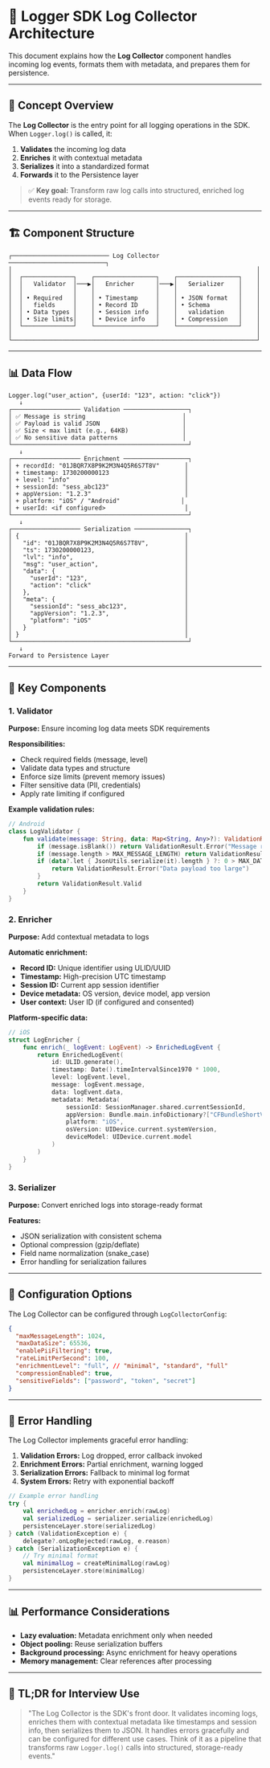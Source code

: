 # 📝 Logger SDK Log Collector Architecture

This document explains how the **Log Collector** component handles incoming log events,
formats them with metadata, and prepares them for persistence.

---

## 🧩 Concept Overview

The **Log Collector** is the entry point for all logging operations in the SDK.
When `Logger.log()` is called, it:

1. **Validates** the incoming log data
2. **Enriches** it with contextual metadata
3. **Serializes** it into a standardized format
4. **Forwards** it to the Persistence layer

> ✅ **Key goal:** Transform raw log calls into structured, enriched log events ready for storage.

---

## 🏗️ Component Structure

```
┌─────────────────────────── Log Collector ───────────────────────────┐
│                                                                    │
│  ┌──────────────┐    ┌─────────────────┐    ┌─────────────────┐    │
│  │   Validator  │───▶│   Enricher      │───▶│   Serializer    │    │
│  │              │    │                 │    │                 │    │
│  │ • Required   │    │ • Timestamp     │    │ • JSON format   │    │
│  │   fields     │    │ • Record ID     │    │ • Schema        │    │
│  │ • Data types │    │ • Session info  │    │   validation    │    │
│  │ • Size limits│    │ • Device info   │    │ • Compression   │    │
│  └──────────────┘    └─────────────────┘    └─────────────────┘    │
│                                                                    │
└────────────────────────────────────────────────────────────────────┘
```

---

## 📊 Data Flow

```
Logger.log("user_action", {userId: "123", action: "click"})
   ↓
┌─────────────────── Validation ──────────────────┐
│ ✅ Message is string                           │
│ ✅ Payload is valid JSON                       │
│ ✅ Size < max limit (e.g., 64KB)               │
│ ✅ No sensitive data patterns                  │
└─────────────────────────────────────────────────┘
   ↓
┌─────────────────── Enrichment ──────────────────┐
│ + recordId: "01JBQR7X8P9K2M3N4Q5R6S7T8V"       │
│ + timestamp: 1730200000123                     │
│ + level: "info"                                │
│ + sessionId: "sess_abc123"                     │
│ + appVersion: "1.2.3"                          │
│ + platform: "iOS" / "Android"                 │
│ + userId: <if configured>                      │
└─────────────────────────────────────────────────┘
   ↓
┌─────────────────── Serialization ───────────────┐
│ {                                              │
│   "id": "01JBQR7X8P9K2M3N4Q5R6S7T8V",          │
│   "ts": 1730200000123,                         │
│   "lvl": "info",                               │
│   "msg": "user_action",                        │
│   "data": {                                    │
│     "userId": "123",                           │
│     "action": "click"                          │
│   },                                           │
│   "meta": {                                    │
│     "sessionId": "sess_abc123",                │
│     "appVersion": "1.2.3",                     │
│     "platform": "iOS"                          │
│   }                                            │
│ }                                              │
└─────────────────────────────────────────────────┘
   ↓
Forward to Persistence Layer
```

---

## 🔧 Key Components

### 1. Validator

**Purpose:** Ensure incoming log data meets SDK requirements

**Responsibilities:**
- Check required fields (message, level)
- Validate data types and structure
- Enforce size limits (prevent memory issues)
- Filter sensitive data (PII, credentials)
- Apply rate limiting if configured

**Example validation rules:**
```kotlin
// Android
class LogValidator {
    fun validate(message: String, data: Map<String, Any>?): ValidationResult {
        if (message.isBlank()) return ValidationResult.Error("Message required")
        if (message.length > MAX_MESSAGE_LENGTH) return ValidationResult.Error("Message too long")
        if (data?.let { JsonUtils.serialize(it).length } ?: 0 > MAX_DATA_SIZE) {
            return ValidationResult.Error("Data payload too large")
        }
        return ValidationResult.Valid
    }
}
```

### 2. Enricher

**Purpose:** Add contextual metadata to logs

**Automatic enrichment:**
- **Record ID:** Unique identifier using ULID/UUID
- **Timestamp:** High-precision UTC timestamp
- **Session ID:** Current app session identifier
- **Device metadata:** OS version, device model, app version
- **User context:** User ID (if configured and consented)

**Platform-specific data:**
```swift
// iOS
struct LogEnricher {
    func enrich(_ logEvent: LogEvent) -> EnrichedLogEvent {
        return EnrichedLogEvent(
            id: ULID.generate(),
            timestamp: Date().timeIntervalSince1970 * 1000,
            level: logEvent.level,
            message: logEvent.message,
            data: logEvent.data,
            metadata: Metadata(
                sessionId: SessionManager.shared.currentSessionId,
                appVersion: Bundle.main.infoDictionary?["CFBundleShortVersionString"] as? String,
                platform: "iOS",
                osVersion: UIDevice.current.systemVersion,
                deviceModel: UIDevice.current.model
            )
        )
    }
}
```

### 3. Serializer

**Purpose:** Convert enriched logs into storage-ready format

**Features:**
- JSON serialization with consistent schema
- Optional compression (gzip/deflate)
- Field name normalization (snake_case)
- Error handling for serialization failures

---

## 🎯 Configuration Options

The Log Collector can be configured through `LogCollectorConfig`:

```json
{
  "maxMessageLength": 1024,
  "maxDataSize": 65536,
  "enablePiiFiltering": true,
  "rateLimitPerSecond": 100,
  "enrichmentLevel": "full", // "minimal", "standard", "full"
  "compressionEnabled": true,
  "sensitiveFields": ["password", "token", "secret"]
}
```

---

## 🚦 Error Handling

The Log Collector implements graceful error handling:

1. **Validation Errors:** Log dropped, error callback invoked
2. **Enrichment Errors:** Partial enrichment, warning logged
3. **Serialization Errors:** Fallback to minimal log format
4. **System Errors:** Retry with exponential backoff

```kotlin
// Example error handling
try {
    val enrichedLog = enricher.enrich(rawLog)
    val serializedLog = serializer.serialize(enrichedLog)
    persistenceLayer.store(serializedLog)
} catch (ValidationException e) {
    delegate?.onLogRejected(rawLog, e.reason)
} catch (SerializationException e) {
    // Try minimal format
    val minimalLog = createMinimalLog(rawLog)
    persistenceLayer.store(minimalLog)
}
```

---

## 📊 Performance Considerations

- **Lazy evaluation:** Metadata enrichment only when needed
- **Object pooling:** Reuse serialization buffers
- **Background processing:** Async enrichment for heavy operations
- **Memory management:** Clear references after processing

---

## 🧠 TL;DR for Interview Use

> "The Log Collector is the SDK's front door. It validates incoming logs, enriches them with contextual metadata like timestamps and session info, then serializes them to JSON. It handles errors gracefully and can be configured for different use cases. Think of it as a pipeline that transforms raw `Logger.log()` calls into structured, storage-ready events."